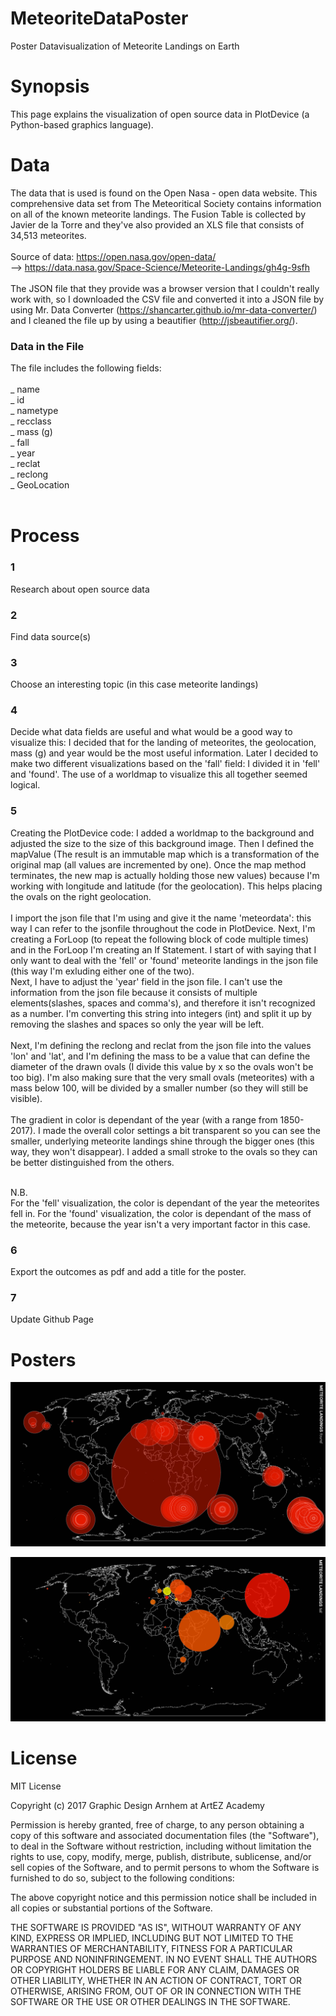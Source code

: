 # MeteoriteDataPoster
Poster Datavisualization of Meteorite Landings on Earth

# Synopsis
This page explains the visualization of open source data in PlotDevice (a Python-based graphics language).<br>

# Data
The data that is used is found on the Open Nasa - open data website. This comprehensive data set from The Meteoritical Society contains information on all of the known meteorite landings. The Fusion Table is collected by Javier de la Torre and they've also provided an XLS file that consists of 34,513 meteorites.
<br>
<br>
Source of data:
https://open.nasa.gov/open-data/ <br>
--> https://data.nasa.gov/Space-Science/Meteorite-Landings/gh4g-9sfh
<br>
<br>
The JSON file that they provide was a browser version that I couldn't really work with, so I downloaded the CSV file and converted it into a JSON file by using Mr. Data Converter (https://shancarter.github.io/mr-data-converter/) and I cleaned the file up by using a beautifier (http://jsbeautifier.org/).

<h3> Data in the File </h3>
The file includes the following fields:<br>
<br>
_ name<br>
_ id<br>
_ nametype<br>
_ recclass<br>
_ mass (g)<br>
_ fall<br>
_ year<br>
_ reclat<br>
_ reclong<br>
_ GeoLocation<br>
<br>

# Process

<h3>1</h3>
Research about open source data <br>

<h3>2</h3>
Find data source(s) <br>

<h3>3</h3>
Choose an interesting topic (in this case meteorite landings) <br>

<h3>4</h3>
Decide what data fields are useful and what would be a good way to visualize this: I decided that for the landing of meteorites, the geolocation, mass (g) and year would be the most useful information. Later I decided to make two different visualizations based on the 'fall' field: I divided it in 'fell' and 'found'. The use of a worldmap to visualize this all together seemed logical. <br>

<h3>5</h3>
Creating the PlotDevice code: I added a worldmap to the background and adjusted the size to the size of this background image. Then I defined the mapValue (The result is an immutable map which is a transformation of the original map (all values are incremented by one). Once the map method terminates, the new map is actually holding those new values) because I'm working with longitude and latitude (for the geolocation). This helps placing the ovals on the right geolocation. <br>
<br>
I import the json file that I'm using and give it the name 'meteordata': this way I can refer to the jsonfile throughout the code in PlotDevice. Next, I'm creating a ForLoop (to repeat the following block of code multiple times) and in the ForLoop I'm creating an If Statement. I start of with saying that I only want to deal with the 'fell' or 'found' meteorite landings in the json file (this way I'm exluding either one of the two).<br>
Next, I have to adjust the 'year' field in the json file. I can't use the information from the json file because it consists of multiple elements(slashes, spaces and comma's), and therefore it isn't recognized as a number. I'm converting this string into integers (int) and split it up by removing the slashes and spaces so only the year will be left. <br>
<br>
Next, I'm defining the reclong and reclat from the json file into the values 'lon' and 'lat',  and I'm defining the mass to be a value that can define the diameter of the drawn ovals (I divide this value by x so the ovals won't be too big). I'm also making sure that the very small ovals (meteorites) with a mass below 100, will be divided by a smaller number (so they will still be visible). <br>
<br>
The gradient in color is dependant of the year (with a range from 1850-2017). I made the overall color settings a bit transparent so you can see the smaller, underlying meteorite landings shine through the bigger ones (this way, they won't disappear). I added a small stroke to the ovals so they can be better distinguished from the others.<br>
<br>

N.B.<br>
For the 'fell' visualization, the color is dependant of the year the meteorites fell in. For the 'found' visualization, the color is dependant of the mass of the meteorite, because the year isn't a very important factor in this case. 

<h3>6</h3>
Export the outcomes as pdf and add a title for the poster.<br>

<h3>7</h3>
Update Github Page<br>

# Posters

![alt text](https://github.com/nndbkkr/MeteoriteDataPoster/blob/master/Artboard1.png)

![alt text](https://github.com/nndbkkr/MeteoriteDataPoster/blob/master/Artboard2.png)

# License 
MIT License

Copyright (c) 2017 Graphic Design Arnhem at ArtEZ Academy

Permission is hereby granted, free of charge, to any person obtaining a copy
of this software and associated documentation files (the "Software"), to deal
in the Software without restriction, including without limitation the rights
to use, copy, modify, merge, publish, distribute, sublicense, and/or sell
copies of the Software, and to permit persons to whom the Software is
furnished to do so, subject to the following conditions:

The above copyright notice and this permission notice shall be included in all
copies or substantial portions of the Software.

THE SOFTWARE IS PROVIDED "AS IS", WITHOUT WARRANTY OF ANY KIND, EXPRESS OR
IMPLIED, INCLUDING BUT NOT LIMITED TO THE WARRANTIES OF MERCHANTABILITY,
FITNESS FOR A PARTICULAR PURPOSE AND NONINFRINGEMENT. IN NO EVENT SHALL THE
AUTHORS OR COPYRIGHT HOLDERS BE LIABLE FOR ANY CLAIM, DAMAGES OR OTHER
LIABILITY, WHETHER IN AN ACTION OF CONTRACT, TORT OR OTHERWISE, ARISING FROM,
OUT OF OR IN CONNECTION WITH THE SOFTWARE OR THE USE OR OTHER DEALINGS IN THE
SOFTWARE.

